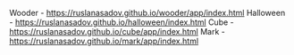 Wooder - https://ruslanasadov.github.io/wooder/app/index.html
Halloween - https://ruslanasadov.github.io/halloween/index.html
Cube - https://ruslanasadov.github.io/cube/app/index.html
Mark - https://ruslanasadov.github.io/mark/app/index.html
